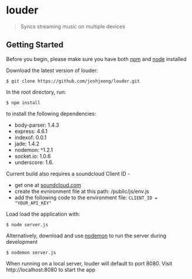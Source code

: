 # louder
> Syncs streaming music on multiple devices

## Getting Started
Before you begin, please make sure you have both
[npm](https://github.com/npm/npm) and [node](http://nodejs.org/) installed

Download the latest version of louder:
```shell
$ git clone https://github.com/joshjeong/louder.git
```


In the root directory, run:

```shell
$ npm install
```

to install the following dependencies:

  - body-parser: 1.4.3
  - express: 4.6.1
  - indexof: 0.0.1
  - jade: 1.4.2
  - nodemon: ^1.2.1
  - socket.io: 1.0.6
  - underscore: 1.6.


Current build also requires a soundcloud Client ID -
- get one at [soundcloud.com](https://developers.soundcloud.com/)
- create the evnironment file at this path: /public/js/env.js
- add the following code to the environment file:
`CLIENT_ID = "YOUR_API_KEY"`


Load load the application with:
```shell
$ node server.js
```

Alternatively, download and use [nodemon](https://github.com/remy/nodemon) to run the server during development
```shell
$ nodemon server.js
```

When running on a local server, louder will default to port 8080. Visit http://localhost:8080 to start the app
